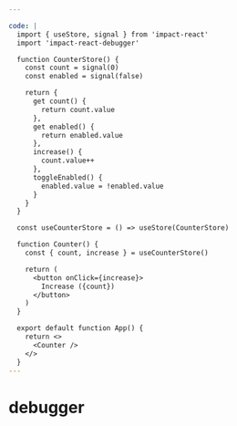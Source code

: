 ```yaml
---

code: |
  import { useStore, signal } from 'impact-react'
  import 'impact-react-debugger'

  function CounterStore() {
    const count = signal(0)
    const enabled = signal(false)

    return {
      get count() {
        return count.value
      },
      get enabled() {
        return enabled.value
      },
      increase() {
        count.value++
      },
      toggleEnabled() {
        enabled.value = !enabled.value
      }
    }
  }

  const useCounterStore = () => useStore(CounterStore)

  function Counter() {
    const { count, increase } = useCounterStore()

    return (
      <button onClick={increase}>
        Increase ({count})
      </button>
    )
  }

  export default function App() {
    return <>
      <Counter />
    </>
  }
---
```


# debugger

<ClientOnly>
 <Playground />
</ClientOnly>